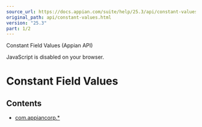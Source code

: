 ```yaml
---
source_url: https://docs.appian.com/suite/help/25.3/api/constant-values.html
original_path: api/constant-values.html
version: "25.3"
part: 1/2
---
```


Constant Field Values (Appian API)

JavaScript is disabled on your browser.

# Constant Field Values

## Contents

-   [com.appiancorp.\*](#com.appiancorp)